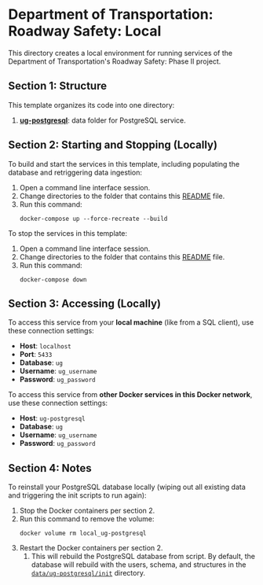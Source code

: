 # Department of Transportation: Roadway Safety: Local

This directory creates a local environment for running services of the Department of Transportation's Roadway Safety: Phase II project.

## Section 1: Structure

This template organizes its code into one directory:

1. **[ug-postgresql](data/ug-postgresql)**: data folder for PostgreSQL service.

## Section 2: Starting and Stopping (Locally)

To build and start the services in this template, including populating the database and retriggering data ingestion:

1. Open a command line interface session.
2. Change directories to the folder that contains this [README](README.md) file.
3. Run this command:
    ```
    docker-compose up --force-recreate --build
    ```

To stop the services in this template:

1. Open a command line interface session.
1. Change directories to the folder that contains this [README](README.md) file.
1. Run this command:
    ```
    docker-compose down
    ```

## Section 3: Accessing (Locally)

To access this service from your **local machine** (like from a SQL
client), use these connection settings:

* **Host**: `localhost`
* **Port**: `5433`
* **Database**: `ug`
* **Username**: `ug_username`
* **Password**: `ug_password`

To access this service from **other Docker services in this Docker network**, use these connection settings:

* **Host**: `ug-postgresql`
* **Database**: `ug`
* **Username**: `ug_username`
* **Password**: `ug_password`

## Section 4: Notes

To reinstall your PostgreSQL database locally (wiping out all existing data and triggering the init scripts to run again):

1. Stop the Docker containers per section 2.
2. Run this command to remove the volume:
    ```
    docker volume rm local_ug-postgresql  
    ```
3. Restart the Docker containers per section 2.
    1. This will rebuild the PostgreSQL database from script. By default, the
    database will rebuild with the users, schema, and structures in the
    [`data/ug-postgresql/init`](data/ug-postgresql/init) directory.
